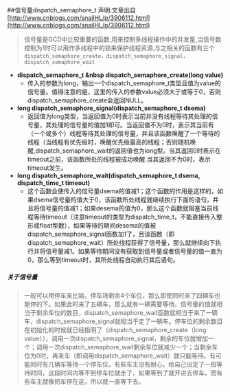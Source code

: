##信号量dispatch_semaphore_t
声明:文章出自[http://www.cnblogs.com/snailHL/p/3906112.html](http://www.cnblogs.com/snailHL/p/3906112.html)
> 信号量是GCD中比较重要的函数,用来控制多线程操作中的并发量,当信号数控制为1时可以用作多线程中的锁来保护线程资源,与之相关的函数有三个`dispatch_semaphore_create，dispatch_semaphore_signal，dispatch_semaphore_wait`

* **dispatch_semaphore_t &nbsp dispatch_semaphore_create(long value)**
    - 传入的参数为long，输出一个dispatch_semaphore_t类型且值为value的信号量。值得注意的是，这里的传入的参数value必须大于或等于0，否则dispatch_semaphore_create会返回NULL。 
* **long dispatch_semaphore_signal(dispatch_semaphore_t dsema)**
    - 返回值为long类型，当返回值为0时表示当前并没有线程等待其处理的信号量，其处理的信号量的值加1即可。当返回值不为0时，表示其当前有（一个或多个）线程等待其处理的信号量，并且该函数唤醒了一个等待的线程（当线程有优先级时，唤醒优先级最高的线程；否则随机唤醒,dispatch_semaphore_wait的返回值也为long型。当其返回0时表示在timeout之前，该函数所处的线程被成功唤醒.当其返回不为0时，表示timeout发生。
* **long dispatch_semaphore_wait(dispatch_semaphore_t dsema, dispatch_time_t timeout)**
    - 这个函数会使传入的信号量dsema的值减1；这个函数的作用是这样的，如果dsema信号量的值大于0，该函数所处线程就继续执行下面的语句，并且将信号量的值减1；如果desema的值为0，那么这个函数就阻塞当前线程等待timeout（注意timeout的类型为dispatch_time_t，不能直接传入整形或float型数），如果等待的期间desema的值被dispatch_semaphore_signal函数加1了，且该函数（即dispatch_semaphore_wait）所处线程获得了信号量，那么就继续向下执行并将信号量减1。如果等待期间没有获取到信号量或者信号量的值一直为0，那么等到timeout时，其所处线程自动执行其后语句。
    
##### 关于信号量
> 一般可以用停车来比喻。停车场剩余4个车位，那么即使同时来了四辆车也能停的下。如果此时来了五辆车，那么就有一辆需要等待。信号量的值就相当于剩余车位的数目，dispatch_semaphore_wait函数就相当于来了一辆车，dispatch_semaphore_signal就相当于走了一辆车。停车位的剩余数目在初始化的时候就已经指明了（dispatch_semaphore_create（long value）），调用一次dispatch_semaphore_signal，剩余的车位就增加一个；调用一次dispatch_semaphore_wait剩余车位就减少一个；当剩余车位为0时，再来车（即调用dispatch_semaphore_wait）就只能等待。有可能同时有几辆车等待一个停车位。有些车主没有耐心，给自己设定了一段等待时间，这段时间内等不到停车位就走了，如果等到了就开进去停车。而有些车主就像把车停在这，所以就一直等下去。
